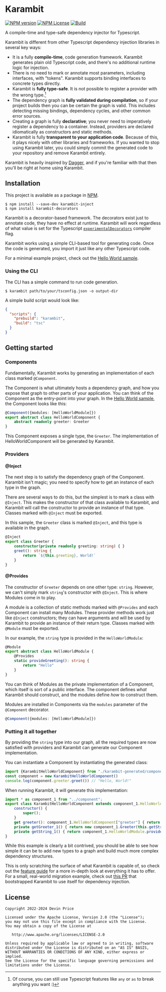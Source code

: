 # Karambit

[![NPM version](https://badge.fury.io/js/karambit-inject.svg)](https://www.npmjs.com/package/karambit-inject)
[![NPM License](https://img.shields.io/npm/l/karambit-inject)](LICENSE.txt)
[![Build](https://github.com/DevPrice/karambit/actions/workflows/build.yml/badge.svg)](https://github.com/DevPrice/karambit/actions/workflows/build.yml)

A compile-time and type-safe dependency injector for Typescript.

Karambit is different from other Typescript dependency injection libraries in several key ways:
* It is a fully **compile-time**, code generation framework. Karambit generates plain old Typescript code, and there's no additional runtime logic for injection.
* There is no need to mark or annotate most parameters, including interfaces, with "tokens". Karambit supports binding interfaces to concrete types directly.
* Karambit is **fully type-safe**. It is not possible to register a provider with the wrong type.[^1]
* The dependency graph is **fully validated during compilation**, so if your project builds then you can be certain the graph is valid. This includes detecting missing bindings, dependency cycles, and other common error sources.
* Creating a graph is fully **declarative**; you never need to imperatively register a dependency to a container. Instead, providers are declared idiomatically as constructors and static methods.
* Karambit is fully **transparent to your application code**. Because of this, it plays nicely with other libraries and frameworks. If you wanted to stop using Karambit later, you could simply commit the generated code to your repository and remove Karambit entirely. 

Karambit is heavily inspired by [Dagger](https://github.com/google/dagger/), and if you're familiar with that then you'll be right at home using Karambit.

[^1]: Of course, you can still use Typescript features like `any` or `as` to break anything you want :)

## Installation

This project is available as a package in [NPM](https://www.npmjs.com/package/karambit-inject).

```
$ npm install --save-dev karambit-inject
$ npm install karambit-decorators
```

Karambit is a decorator-based framework. The decorators exist just to annotate code, they have no effect at runtime. Karambit will work regardless of what value is set for the Typescript [`experimentalDecorators`](https://www.typescriptlang.org/tsconfig#experimentalDecorators) compiler flag.

Karambit works using a simple CLI-based tool for generating code. Once the code is generated, you import it just like any other Typescript code.

For a minimal example project, check out the [Hello World sample](samples/hello_world).

### Using the CLI

The CLI has a simple command to run code generation.

```
$ karambit path/to/your/tsconfig.json -o output-dir
```

A simple build script would look like:

```json
{
  "scripts": {
    "prebuild": "karambit",
    "build": "tsc"
  }
}
```

## Getting started

### Components

Fundamentally, Karambit works by generating an implementation of each class marked `@Component`.

The Component is what ultimately hosts a dependency graph, and how you expose that graph to other parts of your application. You can think of the Component as the entry-point into your graph. In the [Hello World sample](samples/hello_world), the Component looks like this:

```typescript
@Component({modules: [HelloWorldModule]})
export abstract class HelloWorldComponent {
    abstract readonly greeter: Greeter
}
```

This Component exposes a single type, the `Greeter`. The implementation of HelloWorldComponent will be generated by Karambit.

### Providers

#### @Inject

The next step is to satisfy the dependency graph of the Component. Karambit isn't magic; you need to specify how to get an instance of each type in the graph.

There are several ways to do this, but the simplest is to mark a class with `@Inject`. This makes the constructor of that class available to Karambit, and Karambit will call the constructor to provide an instance of that type. Classes marked with `@Inject` must be exported.

In this sample, the `Greeter` class is marked `@Inject`, and this type is available in the graph.

```typescript
@Inject
export class Greeter {
    constructor(private readonly greeting: string) { }
    greet(): string {
        return `${this.greeting}, World!`
    }
}
```

#### @Provides

The constructor of `Greeter` depends on one other type: `string`. However, we can't simply mark `string`'s constructor with `@Inject`.  This is where Modules come in to play.

A module is a collection of static methods marked with `@Provides` and each Component can install many Modules. These provider methods work just like `@Inject` constructors; they can have arguments and will be used by Karambit to provide an instance of their return type. Classes marked with `@Module` must be exported.

In our example, the `string` type is provided in the `HelloWorldModule`:

```typescript
@Module
export abstract class HelloWorldModule {
    @Provides
    static provideGreeting(): string {
        return "Hello"
    }
}
```

You can think of Modules as the private implementation of a Component, which itself is sort of a public interface. The component defines *what* Karambit should construct, and the modules define *how* to construct them.

Modules are installed in Components via the `modules` parameter of the `@Component` decorator.

```typescript
@Component({modules: [HelloWorldModule]})
```

### Putting it all together

By providing the `string` type into our graph, all the required types are now satisfied with providers and Karambit can generate our Component implementation.

You can instantiate a Component by instantiating the generated class:

```typescript
import {KarambitHelloWorldComponent} from "./karambit-generated/component"
const component = new KarambitHelloWorldComponent()
console.log(component.greeter.greet()) // "Hello, World!"
```

When running Karambit, it will generate this implementation:

```javascript
import * as component_1 from "../component";
export class KarambitHelloWorldComponent extends component_1.HelloWorldComponent {
    constructor() {
        super();
    }
    get greeter(): component_1.HelloWorldComponent["greeter"] { return this.getGreeter_1(); }
    private getGreeter_1() { return new component_1.Greeter(this.getString_1()); }
    private getString_1() { return component_1.HelloWorldModule.provideGreeting(); }
}
```

While this example is clearly a bit contrived, you should be able to see how simple it can be to add new types to a graph and build much more complex dependency structures.

This is only scratching the surface of what Karambit is capable of, so check out the [feature guide](FEATURES.md) for a more in-depth look at everything it has to offer. For a small, real-world migration example, check out [this PR](https://github.com/DevPrice/karambit/pull/1) that bootstrapped Karambit to use itself for dependency injection.

## License

```text
Copyright 2022-2024 Devin Price

Licensed under the Apache License, Version 2.0 (the "License");
you may not use this file except in compliance with the License.
You may obtain a copy of the License at

   http://www.apache.org/licenses/LICENSE-2.0

Unless required by applicable law or agreed to in writing, software
distributed under the License is distributed on an "AS IS" BASIS,
WITHOUT WARRANTIES OR CONDITIONS OF ANY KIND, either express or implied.
See the License for the specific language governing permissions and
limitations under the License.
```
